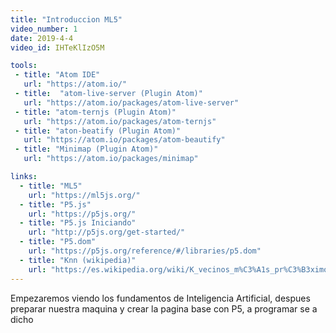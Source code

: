 ```yaml
---
title: "Introduccion ML5"
video_number: 1
date: 2019-4-4
video_id: IHTeKlIzO5M

tools:
 - title: "Atom IDE"
   url: "https://atom.io/"
 - title:  "atom-live-server (Plugin Atom)"
   url: "https://atom.io/packages/atom-live-server"
 - title: "atom-ternjs (Plugin Atom)"
   url: "https://atom.io/packages/atom-ternjs"
 - title: "aton-beatify (Plugin Atom)"
   url: "https://atom.io/packages/atom-beautify"
 - title: "Minimap (Plugin Atom)"
   url: "https://atom.io/packages/minimap"

links:
  - title: "ML5"
    url: "https://ml5js.org/"
  - title: "P5.js"
    url: "https://p5js.org/"
  - title: "P5.js Iniciando"
    url: "http://p5js.org/get-started/"
  - title: "P5.dom"
    url: "https://p5js.org/reference/#/libraries/p5.dom"
  - title: "Knn (wikipedia)"
    url: "https://es.wikipedia.org/wiki/K_vecinos_m%C3%A1s_pr%C3%B3ximos"
---
```


Empezaremos viendo los fundamentos de Inteligencia Artificial, despues preparar nuestra maquina  y crear la pagina base con P5, a programar se a dicho

